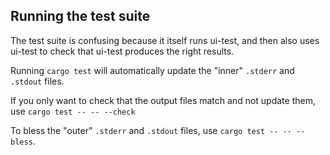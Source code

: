 ## Running the test suite

The test suite is confusing because it itself runs ui-test, and then also uses ui-test to
check that ui-test produces the right results.

Running `cargo test` will automatically update the "inner" `.stderr` and `.stdout` files.

If you only want to check that the output files match and not
update them, use `cargo test -- -- --check`

To bless the "outer" `.stderr` and `.stdout` files, use `cargo test -- -- --bless`.
